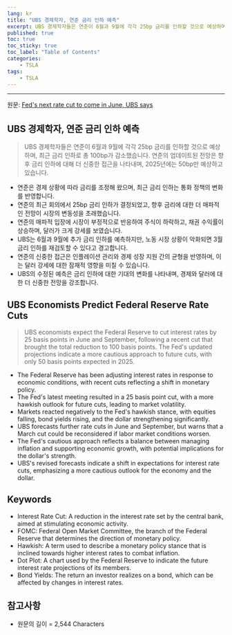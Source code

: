 ```yaml
---
lang: kr
title: "UBS 경제학자, 연준 금리 인하 예측"
excerpt: UBS 경제학자들은 연준이 6월과 9월에 각각 25bp 금리를 인하할 것으로 예상하며, 최근 금리 인하로 총 100bp가 감소했습니다. 연준의 업데이트된 전망은 향후 금리 인하에 대해 더 신중한 접근을 나타내며, 2025년에는 50bp만 예상하고 있습니다.
published: true
toc: true
toc_sticky: true
toc_label: "Table of Contents"
categories:
    - TSLA
tags:
    - TSLA
---
```


---

  원문: [Fed's next rate cut to come in June, UBS says](https://www.investing.com/news/economy/feds-next-rate-cut-to-come-in-june-ubs-says-3786580)

## UBS 경제학자, 연준 금리 인하 예측

> UBS 경제학자들은 연준이 6월과 9월에 각각 25bp 금리를 인하할 것으로 예상하며, 최근 금리 인하로 총 100bp가 감소했습니다. 연준의 업데이트된 전망은 향후 금리 인하에 대해 더 신중한 접근을 나타내며, 2025년에는 50bp만 예상하고 있습니다.


- 연준은 경제 상황에 따라 금리를 조정해 왔으며, 최근 금리 인하는 통화 정책의 변화를 반영합니다.
- 연준의 최근 회의에서 25bp 금리 인하가 결정되었고, 향후 금리에 대한 더 매파적인 전망이 시장의 변동성을 초래했습니다.
- 연준의 매파적 입장에 시장이 부정적으로 반응하여 주식이 하락하고, 채권 수익률이 상승하며, 달러가 크게 강세를 보였습니다.
- UBS는 6월과 9월에 추가 금리 인하를 예측하지만, 노동 시장 상황이 악화되면 3월 금리 인하를 재검토할 수 있다고 경고합니다.
- 연준의 신중한 접근은 인플레이션 관리와 경제 성장 지원 간의 균형을 반영하며, 이는 달러 강세에 대한 잠재적 영향을 미칠 수 있습니다.
- UBS의 수정된 예측은 금리 인하에 대한 기대의 변화를 나타내며, 경제와 달러에 대한 더 신중한 전망을 강조합니다.

## UBS Economists Predict Federal Reserve Rate Cuts

> UBS economists expect the Federal Reserve to cut interest rates by 25 basis points in June and September, following a recent cut that brought the total reduction to 100 basis points. The Fed's updated projections indicate a more cautious approach to future cuts, with only 50 basis points expected in 2025.


- The Federal Reserve has been adjusting interest rates in response to economic conditions, with recent cuts reflecting a shift in monetary policy.
- The Fed's latest meeting resulted in a 25 basis point cut, with a more hawkish outlook for future cuts, leading to market volatility.
- Markets reacted negatively to the Fed's hawkish stance, with equities falling, bond yields rising, and the dollar strengthening significantly.
- UBS forecasts further rate cuts in June and September, but warns that a March cut could be reconsidered if labor market conditions worsen.
- The Fed's cautious approach reflects a balance between managing inflation and supporting economic growth, with potential implications for the dollar's strength.
- UBS's revised forecasts indicate a shift in expectations for interest rate cuts, emphasizing a more cautious outlook for the economy and the dollar.

## Keywords

- Interest Rate Cut: A reduction in the interest rate set by the central bank, aimed at stimulating economic activity.
- FOMC: Federal Open Market Committee, the branch of the Federal Reserve that determines the direction of monetary policy.
- Hawkish: A term used to describe a monetary policy stance that is inclined towards higher interest rates to combat inflation.
- Dot Plot: A chart used by the Federal Reserve to indicate the future interest rate projections of its members.
- Bond Yields: The return an investor realizes on a bond, which can be affected by changes in interest rates.

## 참고사항

- 원문의 길이 = 2,544 Characters

